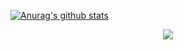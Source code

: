 [![Anurag's github stats](https://github-readme-stats.vercel.app/api?username=Trojain&theme=merko)](https://github.com/Trojain)


<div align="center"> <img src="https://metrics.lecoq.io/sun0225SUN?template=classic&config.timezone=Asia%2FShanghai"> </div>
